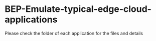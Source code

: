 # BEP-Emulate-typical-edge-cloud-applications

Please check the folder of each application for the files and details
